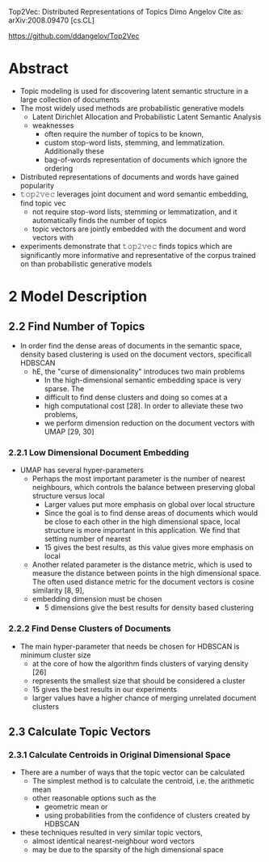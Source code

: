 Top2Vec: Distributed Representations of Topics
Dimo Angelov
Cite as: 	arXiv:2008.09470 [cs.CL]

https://github.com/ddangelov/Top2Vec

# Abstract

* Topic modeling is used for discovering latent semantic structure in a large
  collection of documents
* The most widely used methods are probabilistic generative models
  * Latent Dirichlet Allocation and Probabilistic Latent Semantic Analysis
  * weaknesses
    * often require the number of topics to be known,
    * custom stop-word lists, stemming, and lemmatization. Additionally these
    * bag-of-words representation of documents which ignore the ordering
* Distributed representations of documents and words have gained popularity
* 𝚝𝚘𝚙𝟸𝚟𝚎𝚌 leverages joint document and word semantic embedding, find topic vec
  * not require stop-word lists, stemming or lemmatization, and it
    automatically finds the number of topics
  * topic vectors are jointly embedded with the document and word vectors with
* experiments demonstrate that 𝚝𝚘𝚙𝟸𝚟𝚎𝚌 finds topics which are significantly
  more informative and representative of the corpus trained on than
  probabilistic generative models

# 2 Model Description

## 2.2 Find Number of Topics

* In order find the dense areas of documents in the semantic space,
  density based clustering is used on the document vectors, specificall HDBSCAN
  * hE, the "curse of dimensionality" introduces two main problems
    * In the high-dimensional semantic embedding space is very sparse. The
    * difficult to find dense clusters and doing so comes at a
    * high computational cost [28]. In order to alleviate these two problems,
    * we perform dimension reduction on the document vectors with UMAP [29, 30]

### 2.2.1 Low Dimensional Document Embedding

* UMAP has several hyper-parameters
  * Perhaps the most important parameter is the number of nearest neighbours,
    which controls the balance between preserving global structure versus local
    * Larger values put more emphasis on global over local structure
    * Since the goal is to find dense areas of documents which would be close
      to each other in the high dimensional space, local structure is more
      important in this application.  We find that setting number of nearest
    * 15 gives the best results, as this value gives more emphasis on local
  * Another related parameter is the distance metric, which is used to measure
    the distance between points in the high dimensional space. The often used
    distance metric for the document vectors is cosine similarity [8, 9],
  * embedding dimension must be chosen
    * 5 dimensions give the best results for density based clustering

### 2.2.2 Find Dense Clusters of Documents

* The main hyper-parameter that needs be chosen for HDBSCAN is
  minimum cluster size
  * at the core of how the algorithm finds clusters of varying density [26]
  * represents the smallest size that should be considered a cluster
  * 15 gives the best results in our experiments
  * larger values have a higher chance of merging unrelated document clusters

## 2.3 Calculate Topic Vectors

### 2.3.1 Calculate Centroids in Original Dimensional Space

* There are a number of ways that the topic vector can be calculated
  * The simplest method is to calculate the centroid, i.e. the arithmetic mean
  * other reasonable options such as the
    * geometric mean or
    * using probabilities from the confidence of clusters created by HDBSCAN
* these techniques resulted in very similar topic vectors, 
  * almost identical nearest-neighbour word vectors
  * may be due to the sparsity of the high dimensional space
